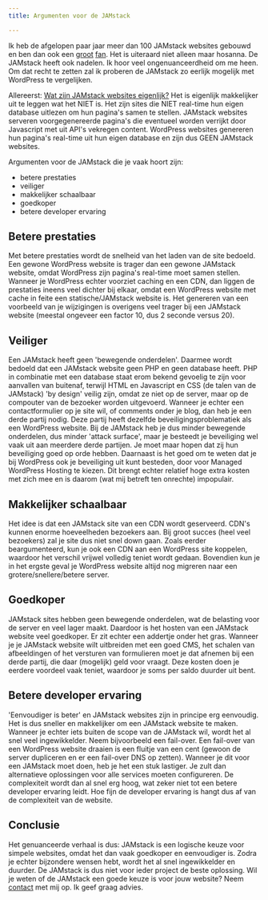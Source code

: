```yaml
---
title: Argumenten voor de JAMstack

---
```

Ik heb de afgelopen paar jaar meer dan 100 JAMstack websites gebouwd en ben dan ook een [groot](https://www.usecue.nl/blog/jekyll-tegen-de-rest-van-de-wereld/) [fan](https://www.usecue.nl/blog/from-wordpress-to-cloudcannon/). Het is uiteraard niet alleen maar hosanna. De JAMstack heeft ook nadelen. Ik hoor veel ongenuanceerdheid om me heen. Om dat recht te zetten zal ik proberen de JAMstack zo eerlijk mogelijk met WordPress te vergelijken.

Allereerst: [Wat zijn JAMstack websites eigenlijk?](https://jamstack.org/ "https://jamstack.org/") Het is eigenlijk makkelijker uit te leggen wat het NIET is. Het zijn sites die NIET real-time hun eigen database uitlezen om hun pagina's samen te stellen. JAMstack websites serveren voorgegenereerde pagina's die eventueel worden verrijkt door Javascript met uit API's vekregen content. WordPress websites genereren hun pagina's real-time uit hun eigen database en zijn dus GEEN JAMstack websites.

Argumenten voor de JAMstack die je vaak hoort zijn:

* betere prestaties
* veiliger
* makkelijker schaalbaar
* goedkoper
* betere developer ervaring

## Betere prestaties

Met betere prestaties wordt de snelheid van het laden van de site bedoeld. Een gewone WordPress website is trager dan een gewone JAMstack website, omdat WordPress zijn pagina's real-time moet samen stellen. Wanneer je WordPress echter voorziet caching en een CDN, dan liggen de prestaties ineens veel dichter bij elkaar, omdat een WordPress website met cache in feite een statische/JAMstack website is. Het genereren van een voorbeeld van je wijzigingen is overigens veel trager bij een JAMstack website (meestal ongeveer een factor 10, dus 2 seconde versus 20).

## Veiliger

Een JAMstack heeft geen 'bewegende onderdelen'. Daarmee wordt bedoeld dat een JAMstack website geen PHP en geen database heeft. PHP in combinatie met een database staat erom bekend gevoelig te zijn voor aanvallen van buitenaf, terwijl HTML en Javascript en CSS (de talen van de JAMstack) 'by design' veilig zijn, omdat ze niet op de server, maar op de compouter van de bezoeker worden uitgevoerd. Wanneer je echter een contactformulier op je site wil, of comments onder je blog, dan heb je een derde partij nodig. Deze partij heeft dezelfde beveiligingsproblematiek als een WordPress website. Bij de JAMstack heb je dus minder bewegende onderdelen, dus minder 'attack surface', maar je besteedt je beveiliging wel vaak uit aan meerdere derde partijen. Je moet maar hopen dat zij hun beveiliging goed op orde hebben. Daarnaast is het goed om te weten dat je bij WordPress ook je beveiliging uit kunt besteden, door voor Managed WordPress Hosting te kiezen. Dit brengt echter relatief hoge extra kosten met zich mee en is daarom (wat mij betreft ten onrechte) impopulair.

## Makkelijker schaalbaar

Het idee is dat een JAMstack site van een CDN wordt geserveerd. CDN's kunnen enorme hoeveelheden bezoekers aan. Bij groot succes (heel veel bezoekers) zal je site dus niet snel down gaan. Zoals eerder beargumenteerd, kun je ook een CDN aan een WordPress site koppelen, waardoor het verschil vrijwel volledig teniet wordt gedaan. Bovendien kun je in het ergste geval je WordPress website altijd nog migreren naar een grotere/snellere/betere server.

## Goedkoper

JAMstack sites hebben geen bewegende onderdelen, wat de belasting voor de server en veel lager maakt. Daardoor is het hosten van een JAMstack website veel goedkoper. Er zit echter een addertje onder het gras. Wanneer je je JAMstack website wilt uitbreiden met een goed CMS, het schalen van afbeeldingen of het versturen van formulieren moet je dat afnemen bij een derde partij, die daar (mogelijk) geld voor vraagt. Deze kosten doen je eerdere voordeel vaak teniet, waardoor je soms per saldo  duurder uit bent.

## Betere developer ervaring

'Eenvoudiger is beter' en JAMstack websites zijn in principe erg eenvoudig. Het is dus sneller en makkelijker om een JAMstack website te maken. Wanneer je echter iets buiten de scope van de JAMstack wil, wordt het al snel veel ingewikkelder. Neem bijvoorbeeld een fail-over. Een fail-over van een WordPress website draaien is een fluitje van een cent (gewoon de server dupliceren en er een fail-over DNS op zetten). Wanneer je dit voor een JAMstack moet doen, heb je het een stuk lastiger. Je zult dan alternatieve oplossingen voor alle services moeten configureren. De complexiteit wordt dan al snel erg hoog, wat zeker niet tot een betere developer ervaring leidt. Hoe fijn de developer ervaring is hangt dus af van de complexiteit van de website.

## Conclusie

Het genuanceerde verhaal is dus: JAMstack is een logische keuze voor simpele websites, omdat het dan vaak goedkoper en eenvoudiger is. Zodra je echter bijzondere wensen hebt, wordt het al snel ingewikkelder en duurder. De JAMstack is dus niet voor ieder project de beste oplossing. Wil je weten of de JAMstack een goede keuze is voor jouw website? Neem [contact](https://www.usecue.nl/contact/) met mij op. Ik geef graag advies.